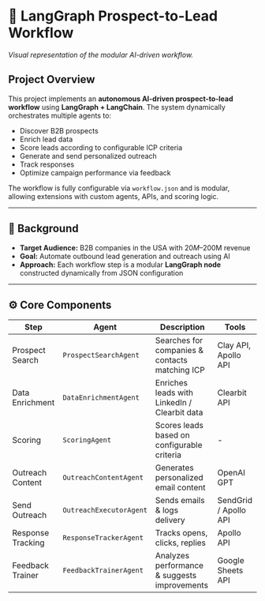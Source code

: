 # 🚀 LangGraph Prospect-to-Lead Workflow
 
*Visual representation of the modular AI-driven workflow.*

## Project Overview

This project implements an **autonomous AI-driven prospect-to-lead workflow** using **LangGraph + LangChain**. The system dynamically orchestrates multiple agents to:

- Discover B2B prospects  
- Enrich lead data  
- Score leads according to configurable ICP criteria  
- Generate and send personalized outreach  
- Track responses  
- Optimize campaign performance via feedback  

The workflow is fully configurable via `workflow.json` and is modular, allowing extensions with custom agents, APIs, and scoring logic.

---

## 🧩 Background

- **Target Audience:** B2B companies in the USA with $20M–$200M revenue  
- **Goal:** Automate outbound lead generation and outreach using AI  
- **Approach:** Each workflow step is a modular **LangGraph node** constructed dynamically from JSON configuration

---

## ⚙️ Core Components

| Step | Agent | Description | Tools |
|------|-------|------------|-------|
| Prospect Search | `ProspectSearchAgent` | Searches for companies & contacts matching ICP | Clay API, Apollo API |
| Data Enrichment | `DataEnrichmentAgent` | Enriches leads with LinkedIn / Clearbit data | Clearbit API |
| Scoring | `ScoringAgent` | Scores leads based on configurable criteria | - |
| Outreach Content | `OutreachContentAgent` | Generates personalized email content | OpenAI GPT |
| Send Outreach | `OutreachExecutorAgent` | Sends emails & logs delivery | SendGrid / Apollo API |
| Response Tracking | `ResponseTrackerAgent` | Tracks opens, clicks, replies | Apollo API |
| Feedback Trainer | `FeedbackTrainerAgent` | Analyzes performance & suggests improvements | Google Sheets API |

